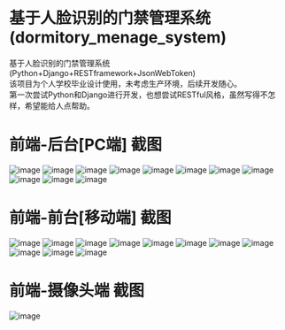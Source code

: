 # 基于人脸识别的门禁管理系统(dormitory_menage_system)
基于人脸识别的门禁管理系统(Python+Django+RESTframework+JsonWebToken)</br>
该项目为个人学校毕业设计使用，未考虑生产环境，后续开发随心。</br>
第一次尝试Python和Django进行开发，也想尝试RESTful风格，虽然写得不怎样，希望能给人点帮助。</br>

# 前端-后台[PC端] 截图
![image](https://github.com/hualuoo/dormitory_menage_system/blob/master/%E6%88%AA%E5%9B%BE/PC%E7%AB%AF/%E7%81%AB%E7%8B%90%E6%88%AA%E5%9B%BE_2020-04-29T11-54-09.537Z.png)
![image](https://github.com/hualuoo/dormitory_menage_system/blob/master/%E6%88%AA%E5%9B%BE/PC%E7%AB%AF/%E7%81%AB%E7%8B%90%E6%88%AA%E5%9B%BE_2020-04-29T11-55-26.348Z.png)
![image](https://github.com/hualuoo/dormitory_menage_system/blob/master/%E6%88%AA%E5%9B%BE/PC%E7%AB%AF/%E7%81%AB%E7%8B%90%E6%88%AA%E5%9B%BE_2020-04-29T11-55-42.322Z.png)
![image](https://github.com/hualuoo/dormitory_menage_system/blob/master/%E6%88%AA%E5%9B%BE/PC%E7%AB%AF/%E7%81%AB%E7%8B%90%E6%88%AA%E5%9B%BE_2020-04-29T11-56-15.175Z.png)
![image](https://github.com/hualuoo/dormitory_menage_system/blob/master/%E6%88%AA%E5%9B%BE/PC%E7%AB%AF/%E7%81%AB%E7%8B%90%E6%88%AA%E5%9B%BE_2020-04-29T11-56-51.027Z.png)
![image](https://github.com/hualuoo/dormitory_menage_system/blob/master/%E6%88%AA%E5%9B%BE/PC%E7%AB%AF/%E7%81%AB%E7%8B%90%E6%88%AA%E5%9B%BE_2020-04-29T11-57-33.868Z.png)
![image](https://github.com/hualuoo/dormitory_menage_system/blob/master/%E6%88%AA%E5%9B%BE/PC%E7%AB%AF/%E7%81%AB%E7%8B%90%E6%88%AA%E5%9B%BE_2020-04-29T11-57-58.470Z.png)
![image](https://github.com/hualuoo/dormitory_menage_system/blob/master/%E6%88%AA%E5%9B%BE/PC%E7%AB%AF/%E7%81%AB%E7%8B%90%E6%88%AA%E5%9B%BE_2020-04-29T11-58-10.981Z.png)
![image](https://github.com/hualuoo/dormitory_menage_system/blob/master/%E6%88%AA%E5%9B%BE/PC%E7%AB%AF/%E7%81%AB%E7%8B%90%E6%88%AA%E5%9B%BE_2020-04-29T11-59-38.666Z.png)
![image](https://github.com/hualuoo/dormitory_menage_system/blob/master/%E6%88%AA%E5%9B%BE/PC%E7%AB%AF/%E7%81%AB%E7%8B%90%E6%88%AA%E5%9B%BE_2020-04-29T12-00-20.094Z.png)
![image](https://github.com/hualuoo/dormitory_menage_system/blob/master/%E6%88%AA%E5%9B%BE/PC%E7%AB%AF/%E7%81%AB%E7%8B%90%E6%88%AA%E5%9B%BE_2020-04-29T12-00-43.993Z.png)

# 前端-前台[移动端] 截图
![image](https://github.com/hualuoo/dormitory_menage_system/blob/master/%E6%88%AA%E5%9B%BE/%E7%A7%BB%E5%8A%A8%E7%AB%AF/Screenshot_2020-04-29-20-30-01-638_io.dcloud.HBui.jpg)
![image](https://github.com/hualuoo/dormitory_menage_system/blob/master/%E6%88%AA%E5%9B%BE/%E7%A7%BB%E5%8A%A8%E7%AB%AF/Screenshot_2020-04-29-20-30-12-405_io.dcloud.HBui.jpg)
![image](https://github.com/hualuoo/dormitory_menage_system/blob/master/%E6%88%AA%E5%9B%BE/%E7%A7%BB%E5%8A%A8%E7%AB%AF/Screenshot_2020-04-29-20-30-21-847_io.dcloud.HBui.jpg)
![image](https://github.com/hualuoo/dormitory_menage_system/blob/master/%E6%88%AA%E5%9B%BE/%E7%A7%BB%E5%8A%A8%E7%AB%AF/Screenshot_2020-04-29-20-30-29-191_io.dcloud.HBui.jpg)
![image](https://github.com/hualuoo/dormitory_menage_system/blob/master/%E6%88%AA%E5%9B%BE/%E7%A7%BB%E5%8A%A8%E7%AB%AF/Screenshot_2020-04-29-20-30-34-866_io.dcloud.HBui.jpg)
![image](https://github.com/hualuoo/dormitory_menage_system/blob/master/%E6%88%AA%E5%9B%BE/%E7%A7%BB%E5%8A%A8%E7%AB%AF/Screenshot_2020-04-29-20-30-42-950_io.dcloud.HBui.jpg)
![image](https://github.com/hualuoo/dormitory_menage_system/blob/master/%E6%88%AA%E5%9B%BE/%E7%A7%BB%E5%8A%A8%E7%AB%AF/Screenshot_2020-04-29-20-30-46-274_io.dcloud.HBui.jpg)
![image](https://github.com/hualuoo/dormitory_menage_system/blob/master/%E6%88%AA%E5%9B%BE/%E7%A7%BB%E5%8A%A8%E7%AB%AF/Screenshot_2020-04-29-20-30-51-237_io.dcloud.HBui.jpg)
![image](https://github.com/hualuoo/dormitory_menage_system/blob/master/%E6%88%AA%E5%9B%BE/%E7%A7%BB%E5%8A%A8%E7%AB%AF/Screenshot_2020-04-29-20-30-54-956_io.dcloud.HBui.jpg)
![image](https://github.com/hualuoo/dormitory_menage_system/blob/master/%E6%88%AA%E5%9B%BE/%E7%A7%BB%E5%8A%A8%E7%AB%AF/Screenshot_2020-04-29-20-31-01-869_io.dcloud.HBui.jpg)
![image](https://github.com/hualuoo/dormitory_menage_system/blob/master/%E6%88%AA%E5%9B%BE/%E7%A7%BB%E5%8A%A8%E7%AB%AF/Screenshot_2020-04-29-20-31-06-044_io.dcloud.HBui.jpg)

# 前端-摄像头端 截图
![image](https://github.com/hualuoo/dormitory_menage_system/blob/master/%E6%88%AA%E5%9B%BE/%E6%91%84%E5%83%8F%E5%A4%B4%E7%AB%AF/QQ%E6%88%AA%E5%9B%BE20200429203323.jpg)
